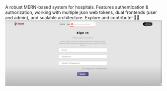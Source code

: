 A robust MERN-based system for hospitals. Features authentication & authorization, working with multiple json web tokens, dual frontends (user and admin), and scalable architecture. Explore and contribute! 🏥🚀
![alt text](https://github.com/addy0328p/Hospital-Management-MERN-Project/blob/main/Screenshot%202024-09-18%20194018.png)

